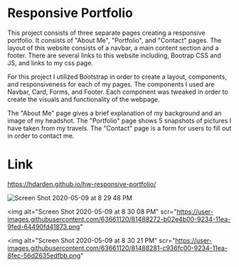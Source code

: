 # Responsive Portfolio

This project consists of three separate pages creating a responsive portfolio. It consists of "About Me", "Portfolio", and "Contact" pages. The layout of this website consists of a navbar, a main content section and a footer. There are several links to this website including, Bootrap CSS and JS, and links to my css page. 

For this project I utilized Bootstrap in order to create a layout, components, and responsiveness for each of my pages. The components I used are Navbar, Card, Forms, and Footer. Each component was tweaked in order to create the visuals and functionality of the webpage. 

The "About Me" page gives a brief explanation of my background and an image of my headshot. The "Portfolio" page shows 5 snapshots of pictures I have taken from my travels. The "Contact" page is a form for users to fill out in order to contact me.


# Link
https://hdarden.github.io/hw-responsive-portfolio/

<img alt="Screen Shot 2020-05-09 at 8 29 48 PM" src="https://user-images.githubusercontent.com/63661120/81488253-63e30b00-9234-11ea-8f6d-98e0c7c510e3.png">

<img alt="Screen Shot 2020-05-09 at 8 30 08 PM" scr="https://user-images.githubusercontent.com/63661120/81488272-b02e4b00-9234-11ea-9fed-64490fd41873.png"

<img alt="Screen Shot 2020-05-09 at 8 30 21 PM" scr="https://user-images.githubusercontent.com/63661120/81488281-c936fc00-9234-11ea-8fec-56d2635edfbb.png"
